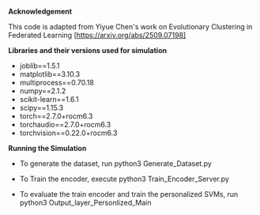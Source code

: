 **Acknowledgement**

This code is adapted from Yiyue Chen's work on Evolutionary Clustering in Federated Learning [https://arxiv.org/abs/2509.07198]

**Libraries and their versions used for simulation**

- joblib==1.5.1
- matplotlib==3.10.3
- multiprocess==0.70.18
- numpy==2.1.2
- scikit-learn==1.6.1
- scipy==1.15.3
- torch==2.7.0+rocm6.3
- torchaudio==2.7.0+rocm6.3
- torchvision==0.22.0+rocm6.3

**Running the Simulation**

- To generate the dataset, run python3 Generate_Dataset.py

- To Train the encoder, execute python3 Train_Encoder_Server.py

- To evaluate the train encoder and train the personalized SVMs, run python3 Output_layer_Personlized_Main
